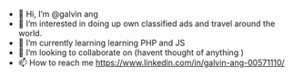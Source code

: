 - 👋 Hi, I’m @galvin ang
- 👀 I’m interested in doing up own classified ads and travel around the world.
- 🌱 I’m currently learning learning PHP and JS 
- 💞️ I’m looking to collaborate on (havent thought of anything )
- 📫 How to reach me https://www.linkedin.com/in/galvin-ang-00571110/

<!---
galvinangzs/galvinangzs is a ✨ special ✨ repository because its `README.md` (this file) appears on your GitHub profile.
You can click the Preview link to take a look at your changes.
--->

